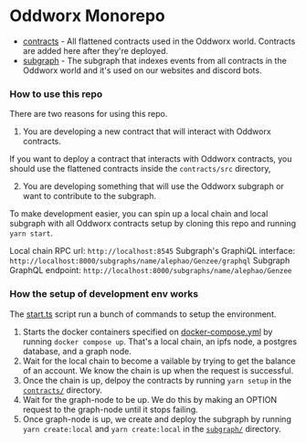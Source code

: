 # Oddworx Monorepo

* [contracts](contracts) - All flattened contracts used in the Oddworx world. Contracts are added here after they're deployed.
* [subgraph](subgraph) - The subgraph that indexes events from all contracts in the Oddworx world and it's used on our websites and discord bots.

### How to use this repo

There are two reasons for using this repo.

1. You are developing a new contract that will interact with Oddworx contracts.

If you want to deploy a contract that interacts with Oddworx contracts, you should use the flattened contracts inside the `contracts/src` directory,

2. You are developing something that will use the Oddworx subgraph or want to contribute to the subgraph.

To make development easier, you can spin up a local chain and local subgraph with all Oddworx contracts setup by cloning this repo and running `yarn start`.

Local chain RPC url: `http://localhost:8545`
Subgraph's GraphiQL interface: `http://localhost:8000/subgraphs/name/alephao/Genzee/graphql`
Subgraph GraphQL endpoint: `http://localhost:8000/subgraphs/name/alephao/Genzee`

### How the setup of development env works

The [start.ts](start.ts) script run a bunch of commands to setup the environment.

1. Starts the docker containers specified on [docker-compose.yml](docker-compose.yml) by running `docker compose up`. That's a local chain, an ipfs node, a postgres database, and a graph node. 
2. Wait for the local chain to become a vailable by trying to get the balance of an account. We know the chain is up when the request is successful.
3. Once the chain is up, delpoy the contracts by running `yarn setup` in the [`contracts/`](contracts) directory.
4. Wait for the graph-node to be up. We do this by making an OPTION request to the graph-node until it stops failing.
5. Once graph-node is up, we create and deploy the subgraph by running `yarn create:local` and `yarn create:local` in the [`subgraph/`](subgraph) directory.